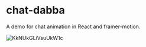 # chat-dabba
A demo for chat animation in React and framer-motion.

![KkNUkGLiVsuUkW1c](https://user-images.githubusercontent.com/22196279/114265162-f1167d00-9a0c-11eb-8062-6a07bdab66e4.gif)


